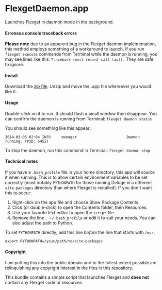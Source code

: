 FlexgetDaemon.app
=============

Launches [Flexget](http://flexget.com) in daemon mode in the background.

#### Erroneus console traceback errors ####
**Please note** due to an apparent bug in the Flexget daemon implementation, this method employs something of a workaround to launch. If you run ```flexget execute``` commands from Terminal while the daemon is running, you may see lines like this: ```Traceback (most recent call last):``` They are safe to ignore.

#### Install ####

Download the [zip file](https://github.com/tubedogg/FlexgetDaemon/archive/master.zip). Unzip and move the .app file whereever you would like it.

#### Usage ####
Double-click on it to run. It should flash a small window then disappear. You can confirm the daemon is running from Terminal:
```flexget daemon status```

You should see something like this appear:
```
2014-02-05 02:04 INFO     manager                       Daemon running. (PID: 6452)
```

To stop the daemon, run this command in Terminal:
```flexget daemon stop```

#### Technical notes ####

If you have a ```.bash_profile``` file in your home directory, this app will source it when running. This is to allow certain environment variables to be set correctly (most notably ```PYTHONPATH``` for those running Deluge in a different ```site-packages``` directory than where Flexget is installed). If you don't want this to occur:

1. Right-click on the app file and choose Show Package Contents.
2. Click (or double-click) to open the Contents folder, then Resources.
3. Use your favorite text editor to open the ```script``` file.
4. Remove the line ```. ~/.bash_profile``` or edit it to suit your needs. You can also adjust the path to Python.

To set ```PYTHONPATH``` directly, add this line *before* the line that starts with ```/usr```:
```
export PYTHONPATH=/your/path/to/site-packages
```

#### Copyright ####

I am putting this into the public domain and to the fullest extent possible am relinquishing any copyright interest in the files in this repository.

This bundle contains a simple script that launches Flexget and **does not** contain any Flexget code or resources.
